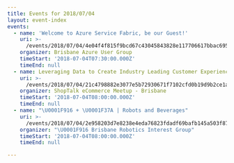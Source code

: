 ```yaml
---
title: Events for 2018/07/04
layout: event-index
events:
  - name: 'Welcome to Azure Service Fabric, be our Guest!'
    uri: >-
      /events/2018/07/04/4e04f4f815f9bcd67c43045843828e117706617bbac695cec54bedfb1efeae55
    organizer: Brisbane Azure User Group
    timeStart: '2018-07-04T07:30:00.000Z'
    timeEnd: null
  - name: Leveraging Data to Create Industry Leading Customer Experiences
    uri: >-
      /events/2018/07/04/21c4798882e3077e5b72930671f7102cfd0b19d9b2ce1a7221ee5f0587ba04b2
    organizer: ShopTalk eCommerce Meetup - Brisbane
    timeStart: '2018-07-04T08:00:00.000Z'
    timeEnd: null
  - name: "\U0001F916 + \U0001F37A | Robots and Beverages"
    uri: >-
      /events/2018/07/04/2e958203d7e8238e4eda76823fdadf69bafb145a503f87b30f783a1309311f98
    organizer: "\U0001F916 Brisbane Robotics Interest Group"
    timeStart: '2018-07-04T08:00:00.000Z'
    timeEnd: null

---
```

